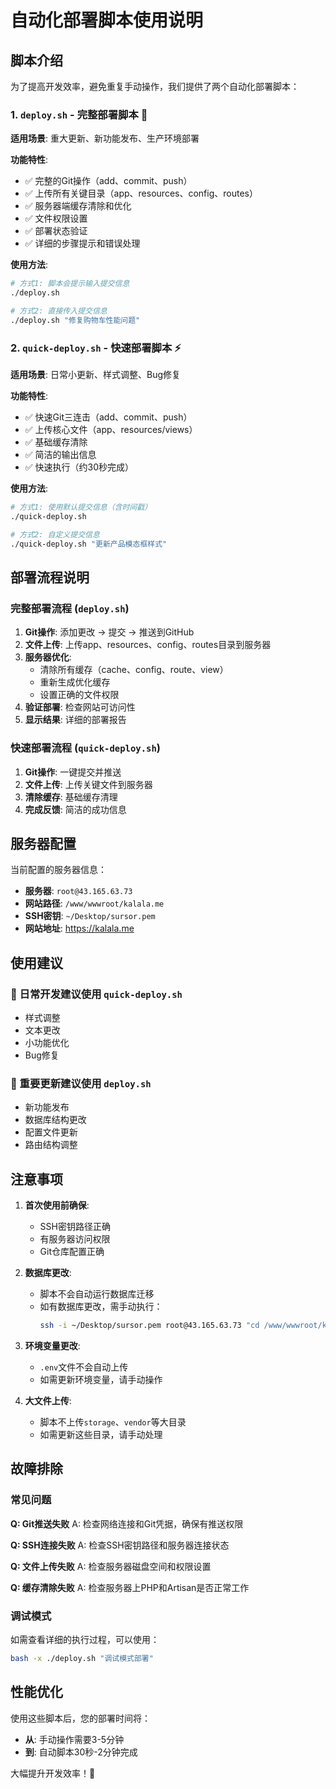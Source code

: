 # 自动化部署脚本使用说明

## 脚本介绍

为了提高开发效率，避免重复手动操作，我们提供了两个自动化部署脚本：

### 1. `deploy.sh` - 完整部署脚本 🚀

**适用场景**: 重大更新、新功能发布、生产环境部署

**功能特性**:
- ✅ 完整的Git操作（add、commit、push）
- ✅ 上传所有关键目录（app、resources、config、routes）
- ✅ 服务器端缓存清除和优化
- ✅ 文件权限设置
- ✅ 部署状态验证
- ✅ 详细的步骤提示和错误处理

**使用方法**:
```bash
# 方式1: 脚本会提示输入提交信息
./deploy.sh

# 方式2: 直接传入提交信息
./deploy.sh "修复购物车性能问题"
```

### 2. `quick-deploy.sh` - 快速部署脚本 ⚡

**适用场景**: 日常小更新、样式调整、Bug修复

**功能特性**:
- ✅ 快速Git三连击（add、commit、push）
- ✅ 上传核心文件（app、resources/views）
- ✅ 基础缓存清除
- ✅ 简洁的输出信息
- ✅ 快速执行（约30秒完成）

**使用方法**:
```bash
# 方式1: 使用默认提交信息（含时间戳）
./quick-deploy.sh

# 方式2: 自定义提交信息
./quick-deploy.sh "更新产品模态框样式"
```

## 部署流程说明

### 完整部署流程 (`deploy.sh`)
1. **Git操作**: 添加更改 → 提交 → 推送到GitHub
2. **文件上传**: 上传app、resources、config、routes目录到服务器
3. **服务器优化**: 
   - 清除所有缓存（cache、config、route、view）
   - 重新生成优化缓存
   - 设置正确的文件权限
4. **验证部署**: 检查网站可访问性
5. **显示结果**: 详细的部署报告

### 快速部署流程 (`quick-deploy.sh`)
1. **Git操作**: 一键提交并推送
2. **文件上传**: 上传关键文件到服务器
3. **清除缓存**: 基础缓存清理
4. **完成反馈**: 简洁的成功信息

## 服务器配置

当前配置的服务器信息：
- **服务器**: `root@43.165.63.73`
- **网站路径**: `/www/wwwroot/kalala.me`
- **SSH密钥**: `~/Desktop/sursor.pem`
- **网站地址**: https://kalala.me

## 使用建议

### 📅 日常开发建议使用 `quick-deploy.sh`
- 样式调整
- 文本更改
- 小功能优化
- Bug修复

### 🎯 重要更新建议使用 `deploy.sh`
- 新功能发布
- 数据库结构更改
- 配置文件更新
- 路由结构调整

## 注意事项

1. **首次使用前确保**:
   - SSH密钥路径正确
   - 有服务器访问权限
   - Git仓库配置正确

2. **数据库更改**:
   - 脚本不会自动运行数据库迁移
   - 如有数据库更改，需手动执行：
     ```bash
     ssh -i ~/Desktop/sursor.pem root@43.165.63.73 "cd /www/wwwroot/kalala.me && php artisan migrate"
     ```

3. **环境变量更改**:
   - `.env`文件不会自动上传
   - 如需更新环境变量，请手动操作

4. **大文件上传**:
   - 脚本不上传`storage`、`vendor`等大目录
   - 如需更新这些目录，请手动处理

## 故障排除

### 常见问题

**Q: Git推送失败**
A: 检查网络连接和Git凭据，确保有推送权限

**Q: SSH连接失败**
A: 检查SSH密钥路径和服务器连接状态

**Q: 文件上传失败**
A: 检查服务器磁盘空间和权限设置

**Q: 缓存清除失败**
A: 检查服务器上PHP和Artisan是否正常工作

### 调试模式

如需查看详细的执行过程，可以使用：
```bash
bash -x ./deploy.sh "调试模式部署"
```

## 性能优化

使用这些脚本后，您的部署时间将：
- **从**: 手动操作需要3-5分钟
- **到**: 自动脚本30秒-2分钟完成

大幅提升开发效率！🎉 